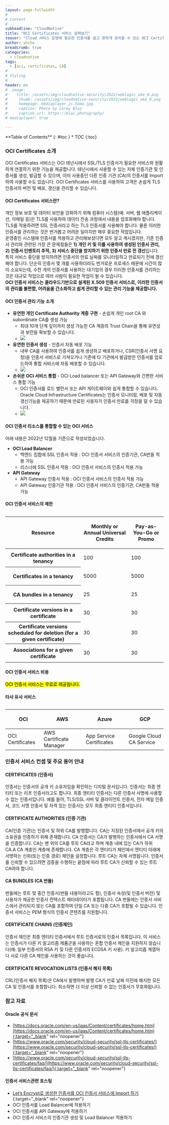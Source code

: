 ```yaml
---
layout: page-fullwidth
#
# Content
#
subheadline: "CloudNative"
title: "OCI Certificates 서비스 살펴보기"
teaser: "Cloud 서비스 운영에 필요한 인증서를 쉽고 편하게 관리할 수 있는 OCI Certificates 서비스에 대해 알아봅니다"
author: yhcho
breadcrumb: true
categories:
  - cloudnative
tags:
  - [oci, certificates, CA]
#
# Styling
#
header: no
#  image:
#    title: /assets/img/cloudnative-security/2022/weblogic_oke_0.png
#     thumb: /assets/img/cloudnative-security/2022/weblogic_oke_0.png
#     homepage: mediaplayer_js-home.jpg
#     caption: Photo by Corey Blaz
#     caption_url: https://blaz.photography/
# mediaplayer: true

---
```


<div class="panel radius" markdown="1">
**Table of Contents**
{: #toc }
*  TOC
{:toc}
</div>

### OCI Certificates 소개
OCI Certificates 서비스는 OCI 테넌시에서 SSL/TLS 인증서가 필요한 서비스와 원활하게 연결하기 위한 기능을 제공합니다. 
테넌시에서 사용할 수 있는 자체 인증기관 및 인증서를 생성, 발급할 수 있으며, 이미 사용중인 다른 인증 기관 (CA)의 인증서를 Import 하여 사용할 수도 있습니다. 
OCI Certificates 서비스를 사용하여 고객은 손쉽게 TLS 인증서의 버전 및 배포, 갱신을 관리할 수 있습니다.

#### OCI Certificates 서비스란?
개인 정보 보호 및 데이터 보안을 강화하기 위해 컴퓨터 시스템(예: 서버, 웹 애플리케이션, 이메일 등)은 TLS를 사용하여 데이터 전송 과정에서 내용을 암호화해야 합니다. 
TLS를 적용하려면 SSL 인증서라고 하는 TLS 인증서를 사용해야 합니다. 물론 이러한 인증서를 관리하는 것은 번거롭고 어려운 일이지만 매우 중요한 작업입니다.<br>
운영중인 시스템에 인증서를 적용하고 관리해보셨다면 모두 알고 계시겠지만, 기존 인증서 관리와 관련된 가장 큰 문제점들은 **1) 개인 키 및 이를 사용하여 생성된 인증서 관리, 2) 인증서 인벤토리 추적, 3) 서비스 중단을 방지하기 위한 인증서 만료 전 갱신**입니다.<br>
특히 서비스 중단을 방지하려면 인증서의 만료 날짜를 모니터링하고 만료되기 전에 갱신해야 합니다. 단순히 인증서 몇 개를 사용하더라도 번거로운 프로세스 때문에 시간이 많이 소요되는데, 수천 개의 인증서를 사용하는 대기업의 경우 이러한 인증서를 관리하는 것은 대규모 작업으로 여러 사람이 필요한 작업이 될 수 있습니다.<br>
**OCI 인증서 서비스는 클라우드기반으로 설계된 X.509 인증서 서비스로, 이러한 인증서의 관리를 불편함, 어려움을 간소화하고 쉽게 관리할 수 있는 관리 기능을 제공합니다.**

#### OCI 인증서 관리 기능 소개
- **유연한 개인 Certificate Authority 계증 구현** - 손쉽게 개인 root CA 와 subordinate CA를 생성 가능
  - 최대 10개 단계 깊이까지 생성 가능한 CA 계층의 Trust Chain을 통해 유연성과 보안을 확보할 수 있습니다.
  - ![](/assets/img/cloudnative/2022/certificates/certificates-1.png " ")
- **유연한 인증서 생성** - 인증서 자동 배포 기능
  - 내부 CA를 사용하여 인증서를 쉽게 생성하고 배포하거나, CSR(인증서 서명 요청)을 인증서 서비스로 가져오거나 기존에 타 기관에서 발급받은 인증서를 업로드하여 통합 서비스에 자동 배포할 수 있습니다.
  - ![](/assets/img/cloudnative/2022/certificates/certificates-2.png " ")
- **손쉬운 OCI 서비스 통합** - OCI Load balancer 또는 API Gateway와 간편한 서비스 통합 기능
  - OCI 인증서를 로드 밸런서 또는 API 게이트웨이와 쉽게 통합할 수 있습니다. Oracle Cloud Infrastructure Certificates는 인증서 모니터링, 배포 및 자동 갱신기능을 제공하기 때문에 만료된 사용자가 인증서 만료를 걱정을 덜 수 있습니다.
  - ![](/assets/img/cloudnative/2022/certificates/certificates-3.png " ")

#### OCI 인증서 리소스를 통합할 수 있는 OCI 서비스 
아래 내용은 2022년 12월을 기준으로 작성되었습니다.
- **OCI Load Balancer**
  - 백엔드 집합에 SSL 인증서 적용 : OCI 인증서 서비스의 인증기관, CA번들 적용 가능
  - 리스너에 SSL 인증서 적용 : OCI 인증서 서비스의 인증서 적용 가능
- **API Gateway**
  - API Gateway 인증서 적용 : OCI 인증서 서비스의 인증서 적용 가능
  - API Gateway 인증기관 적용 : OCI 인증서 서비스의 인증기관, CA번들 적용 가능

#### OCI 인증서 서비스의 제한
<table class="table vl-table-bordered vl-table-divider-col" summary="This table shows Certificates service limits by
                resource for Pre-Paid Credit customers and Pay-as-You-Go customers"><caption></caption><colgroup><col><col><col></colgroup><thead class="thead">
<tr class="row">
<th class="entry align-center" id="servicelimits_topic_Certificates_Limits__entry__1">
<p class="p">Resource</p>
</th>
<th class="entry align-center" id="servicelimits_topic_Certificates_Limits__entry__2">
<p class="p">Monthly or Annual Universal Credits</p>
</th>
<th class="entry align-center" id="servicelimits_topic_Certificates_Limits__entry__3">
<p class="p">Pay-as-You-Go or Promo</p>
</th>
</tr>
</thead><tbody class="tbody">
<tr class="row">
<th class="entry align-center" headers="servicelimits_topic_Certificates_Limits__entry__1" id="servicelimits_topic_Certificates_Limits__entry__4" scope="row">Certificate authorities in a tenancy</th>
<td class="entry align-center" headers="servicelimits_topic_Certificates_Limits__entry__4 servicelimits_topic_Certificates_Limits__entry__2"><p class="p">100</p></td>
<td class="entry align-center" headers="servicelimits_topic_Certificates_Limits__entry__4 servicelimits_topic_Certificates_Limits__entry__3"><p class="p">100</p></td>
</tr>
<tr class="row">
<th class="entry align-center" headers="servicelimits_topic_Certificates_Limits__entry__1" id="servicelimits_topic_Certificates_Limits__entry__7" scope="row">Certificates in a tenancy</th>
<td class="entry align-center" headers="servicelimits_topic_Certificates_Limits__entry__7 servicelimits_topic_Certificates_Limits__entry__2">
<p class="p">5000</p>
</td>
<td class="entry align-center" headers="servicelimits_topic_Certificates_Limits__entry__7 servicelimits_topic_Certificates_Limits__entry__3">
<p class="p">5000</p>
</td>
</tr>
<tr class="row">
<th class="entry align-center" headers="servicelimits_topic_Certificates_Limits__entry__1" id="servicelimits_topic_Certificates_Limits__entry__10" scope="row">CA bundles in a tenancy</th>
<td class="entry align-center" headers="servicelimits_topic_Certificates_Limits__entry__10 servicelimits_topic_Certificates_Limits__entry__2">
<p class="p">25</p>
</td>
<td class="entry align-center" headers="servicelimits_topic_Certificates_Limits__entry__10 servicelimits_topic_Certificates_Limits__entry__3">
<p class="p">25</p>
</td>
</tr>
<tr class="row">
<th class="entry align-center" headers="servicelimits_topic_Certificates_Limits__entry__1" id="servicelimits_topic_Certificates_Limits__entry__13" scope="row">Certificate versions in a certificate</th>
<td class="entry align-center" headers="servicelimits_topic_Certificates_Limits__entry__13 servicelimits_topic_Certificates_Limits__entry__2"><p class="p">30</p></td>
<td class="entry align-center" headers="servicelimits_topic_Certificates_Limits__entry__13 servicelimits_topic_Certificates_Limits__entry__3"><p class="p">30</p></td>
</tr>
<tr class="row">
<th class="entry align-center" headers="servicelimits_topic_Certificates_Limits__entry__1" id="servicelimits_topic_Certificates_Limits__entry__16" scope="row">Certificate versions scheduled for deletion (for a given certificate)</th>
<td class="entry align-center" headers="servicelimits_topic_Certificates_Limits__entry__16 servicelimits_topic_Certificates_Limits__entry__2"><p class="p">30</p></td>
<td class="entry align-center" headers="servicelimits_topic_Certificates_Limits__entry__16 servicelimits_topic_Certificates_Limits__entry__3"><p class="p">30</p></td>
</tr>
<tr class="row">
<th class="entry align-center" headers="servicelimits_topic_Certificates_Limits__entry__1" id="servicelimits_topic_Certificates_Limits__entry__19" scope="row">Associations for a given certificate</th>
<td class="entry align-center" headers="servicelimits_topic_Certificates_Limits__entry__19 servicelimits_topic_Certificates_Limits__entry__2"><p class="p">30</p></td>
<td class="entry align-center" headers="servicelimits_topic_Certificates_Limits__entry__19 servicelimits_topic_Certificates_Limits__entry__3"><p class="p">30</p></td>
</tr>
</tbody></table>

#### OCI 인증서 서비스 비용
<mark>OCI 인증서 서비스는 무료로 제공됩니다.</mark>

#### 타사 유사 서비스
<table><caption></caption><colgroup><col><col><col><col></colgroup><thead class="thead">
<tr>
<th id="h_oci"><p style="text-align: center">OCI</p></th>
<th id="h_aws"><p style="text-align: center">AWS</p></th>
<th id="h_azure"><p style="text-align: center">Azure</p></th>
<th id="h_gcp"><p style="text-align: center">GCP</p></th>
</tr>
</thead><tbody>
<tr>
<td headers="h_oci">OCI Certificates</td>
<td headers="h_aws">AWS Certificate Manager</td>
<td headers="h_azure">App Service Certificates</td>
<td headers="h_gcp">Google Cloud CA Service</td>
</tr>
</tbody>
</table>

### 인증서 서비스 컨셉 및 주요 용어 안내
#### CERTIFICATES (인증서)
인증서는 인증서의 공개 키 소유자임을 확인하는 디지털 문서입니다. 인증서는 최종 엔티티 또는 리프 인증서라고도 합니다. 최종 엔티티 인증서는 다른 인증서 서명에 사용할 수 없는 인증서입니다. 예를 들어, TLS/SSL 서버 및 클라이언트 인증서, 전자 메일 인증서, 코드 서명 인증서 및 자격 있는 인증서는 모두 최종 엔티티 인증서입니다.

#### CERTIFICATE AUTHORITIES (인증 기관)
CA(인증 기관)는 인증서 및 하위 CA를 발행합니다. CA는 지정된 인증서에서 공개 키의 소유권을 인증하기 위해 존재합니다. CA 인증서는 CA가 발행하는 인증서에서 CA 서명을 인증합니다. CA는 맨 위의 CA를 루트 CA라고 하며 계층 내에 있는 CA가 하위 CA.A CA 계층인 계층에 존재합니다. CA 계층은 각 엔티티가 체인에서 엔티티 아래에 서명하는 신뢰(또는 인증 경로) 체인을 설정합니다. 루트 CA는 자체 서명됩니다. 인증서를 신뢰할 수 있으려면 검증을 수행하는 끝점에 따라 루트 CA가 신뢰할 수 있는 루트 CA여야 합니다.

#### CA BUNDLES (CA 번들)
번들에는 루트 및 중간 인증서(번들 내용이라고도 함), 인증서 속성(및 인증서 버전) 및 사용자가 제공한 인증서 컨텍스트 메타데이터가 포함됩니다. CA 번들에는 인증서 서비스에서 관리되지 않는 CA를 포함하여 단일 CA 또는 다중 CA가 포함될 수 있습니다. 인증서 서비스는 PEM 형식의 인증서 콘텐츠를 지원합니다.

#### CERTIFICATE CHAINS (인증체인)
인증서 체인은 최종 엔티티 인증서에서 루트 인증서로의 인증서 목록입니다. 이 서비스는 인증서가 다른 키 알고리즘 제품군을 사용하는 혼합 인증서 체인을 지원하지 않습니다(예: 일부 인증서의 RSA 키 및 다른 인증서의 ECDSA 키 사용). 키 알고리즘 계열마다 서로 다른 CA 체인을 사용하는 것이 좋습니다.

#### CERTIFICATE REVOCATION LISTS (인증서 해지 목록)
CRL(인증서 해지 목록)은 CA에서 발행하며 발행 CA가 만료 날짜 이전에 해지한 모든 CA 및 인증서를 포함합니다. 취소하면 더 이상 신뢰할 수 없는 인증서가 무효화됩니다.

### 참고 자료
#### Oracle 공식 문서
- [https://docs.oracle.com/en-us/iaas/Content/certificates/home.htm](https://docs.oracle.com/en-us/iaas/Content/certificates/home.htm){:target="_blank" rel="noopener"}
- [https://www.oracle.com/security/cloud-security/ssl-tls-certificates/](https://www.oracle.com/security/cloud-security/ssl-tls-certificates/){:target="_blank" rel="noopener"}
- [https://www.oracle.com/security/cloud-security/ssl-tls-certificates/faq/](https://www.oracle.com/security/cloud-security/ssl-tls-certificates/faq/){:target="_blank" rel="noopener"}

#### 인증서 서비스관련 포스팅
- [Let’s Encrypt로 생성한 인증서를 OCI 인증서 서비스에 Import 하기](/cloudnative/oci-certificate-import-letsencrypt-cert/){:target="_blank" rel="noopener"}
- OCI 인증서를 Load Balancer에 적용하기
- OCI 인증서를 API Gateway에 적용하기
- OCI 인증서 서비스의 인증기관 생성 및 Load Balancer 적용하기
